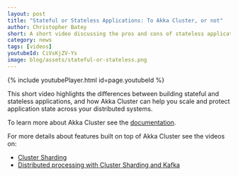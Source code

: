 ```yaml
---
layout: post
title: "Stateful or Stateless Applications: To Akka Cluster, or not"
author: Christopher Batey
short: A short video discussing the pros and cons of stateless applications or those using Akka Cluster 
category: news
tags: [videos]
youtubeId: CiVsKjZV-Ys
image: blog/assets/stateful-or-stateless.png
---
```


{% include youtubePlayer.html id=page.youtubeId %}

This short video highlights the differences between building stateful and stateless applications, and how Akka Cluster can help you scale and protect application state across your distributed systems.

To learn more about Akka Cluster see the [documentation](https://doc.akka.io/docs/akka/current/typed/cluster.html).

For more details about features built on top of Akka Cluster see the videos on:

* [Cluster Sharding](https://www.youtube.com/watch?v=SrPubnOKJcQ)
* [Distributed processing with Cluster Sharding and Kafka](https://www.youtube.com/watch?v=Ad2DyOn4dlY)
